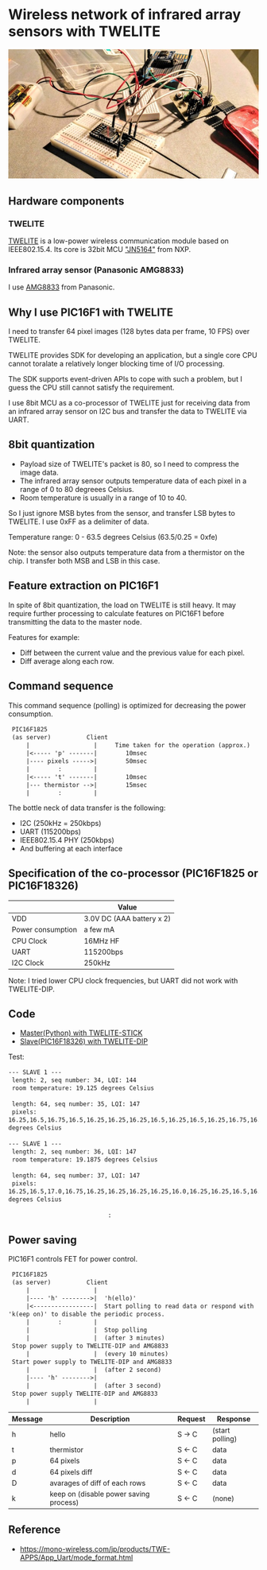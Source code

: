 # Wireless network of infrared array sensors with TWELITE

![](./doc/twelite-dip.jpg)

## Hardware components

### TWELITE

[TWELITE](https://mono-wireless.com/en/) is a low-power wireless communication module based on IEEE802.15.4. Its core is 32bit MCU ["JN5164"](https://www.nxp.com/jp/products/wireless/proprietary-ieee-802.15.4-based/zigbee-and-ieee802.15.4-wireless-microcontroller-with-160-kb-flash-32-kb-ram:JN5164) from NXP.

### Infrared array sensor (Panasonic AMG8833)

I use [AMG8833](https://cdn-learn.adafruit.com/assets/assets/000/043/261/original/Grid-EYE_SPECIFICATIONS%28Reference%29.pdf?1498680225
) from Panasonic.

## Why I use PIC16F1 with TWELITE

I need to transfer 64 pixel images (128 bytes data per frame, 10 FPS) over TWELITE.

TWELITE provides SDK for developing an application, but a single core CPU cannot toralate a relatively longer blocking time of I/O processing.

The SDK supports event-driven APIs to cope with such a problem, but I guess the CPU still cannot satisfy the requirement.

I use 8bit MCU as a co-processor of TWELITE just for receiving data from an infrared array sensor on I2C bus and transfer the data to TWELITE via UART.

## 8bit quantization

- Payload size of TWELITE's packet is 80, so I need to compress the image data.
- The infrared array sensor outputs temperature data of each pixel in a range of 0 to 80 degreees Celsius.
- Room temperature is usually in a range of 10 to 40.

So I just ignore MSB bytes from the sensor, and transfer LSB bytes to TWELITE. I use 0xFF as a delimiter of data.

Temperature range: 0 - 63.5 degrees Celsius (63.5/0.25 = 0xfe)

Note: the sensor also outputs temperature data from a thermistor on the chip. I transfer both MSB and LSB in this case.

## Feature extraction on PIC16F1

In spite of 8bit quantization, the load on TWELITE is still heavy. It may require further processing to calculate features on PIC16F1 before transmitting the data to the master node.

Features for example:
- Diff between the current value and the previous value for each pixel.
- Diff average along each row.

## Command sequence

This command sequence (polling) is optimized for decreasing the power consumption.

```
 PIC16F1825           
 (as server)          Client
     |                  |     Time taken for the operation (approx.)
     |<----- 'p' -------|        10msec
     |---- pixels ----->|        50msec
     |        :         |
     |<----- 't' -------|        10msec
     |--- thermistor -->|        15msec
     |        :         |
```

The bottle neck of data transfer is the following:
- I2C (250kHz = 250kbps)
- UART (115200bps)
- IEEE802.15.4 PHY (250kbps)
- And buffering at each interface

## Specification of the co-processor (PIC16F1825 or PIC16F18326)

|          | Value                    |
|----------|--------------------------|
|VDD       | 3.0V DC (AAA battery x 2)|
|Power consumption| a few mA          |
|CPU Clock | 16MHz HF                 |
|UART      | 115200bps                |
|I2C Clock | 250kHz                   |

Note: I tried lower CPU clock frequencies, but UART did not work with TWELITE-DIP.

## Code

- [Master(Python) with TWELITE-STICK](./python/twelite)
- [Slave(PIC16F18326) with TWELITE-DIP](./src/pic16f18326/amg8833.X)

Test:
```
--- SLAVE 1 ---
 length: 2, seq number: 34, LQI: 144
 room temperature: 19.125 degrees Celsius

 length: 64, seq number: 35, LQI: 147
 pixels: 16.25,16.5,16.75,16.5,16.25,16.25,16.25,16.5,16.25,16.5,16.25,16.75,16.75,15.75,16.0,16.25,16.25,16.0,16.5,16.5,16.0,15.75,16.0,16.5,16.0,16.25,16.0,16.5,16.0,15.5,15.75,17.0,16.0,16.75,16.0,15.75,16.25,15.25,15.5,16.25,16.75,16.75,16.5,16.0,16.5,16.0,16.25,16.0,15.75,16.75,16.0,15.5,15.75,16.25,16.25,15.5,16.0,16.0,15.0,15.25,15.5,15.5,15.25,15.25 degrees Celsius

--- SLAVE 1 ---
 length: 2, seq number: 36, LQI: 147
 room temperature: 19.1875 degrees Celsius

 length: 64, seq number: 37, LQI: 147
 pixels: 16.25,16.5,17.0,16.75,16.25,16.25,16.25,16.25,16.0,16.25,16.25,16.5,16.5,16.25,15.75,16.25,16.25,16.25,16.75,16.75,16.25,15.75,16.0,16.75,16.25,16.25,16.0,16.25,16.0,15.0,15.5,16.5,16.0,16.75,16.25,16.0,16.5,15.5,15.75,16.5,16.5,16.75,16.5,16.0,16.25,16.25,16.25,16.25,15.5,16.75,15.75,15.5,16.25,16.0,15.25,15.75,15.5,15.5,14.75,14.75,15.75,15.5,15.75,15.5 degrees Celsius
 
                            :
```

## Power saving

PIC16F1 controls FET for power control.

```
 PIC16F1825
 (as server)          Client
     |                  |
     |---- 'h' -------->|  'h(ello)'
     |<-----------------|  Start polling to read data or respond with 'k(eep on)' to disable the periodic process.
     |        :         |
     |                  |  Stop polling
     |                  |  (after 3 minutes)
 Stop power supply to TWELITE-DIP and AMG8833
     |                  |  (every 10 minutes)
 Start power supply to TWELITE-DIP and AMG8833
     |                  |  (after 2 second)
     |---- 'h' -------->|
     |                  |  (after 3 second)
 Stop power supply TWELITE-DIP and AMG8833
     |                  |     
```

| Message | Description                            | Request | Response        |
|---------|----------------------------------------|---------|-----------------|
| h       | hello                                  | S -> C  | (start polling) |
| t       | thermistor                             | S <- C  | data            |
| p       | 64 pixels                              | S <- C  | data            |
| d       | 64 pixels diff                         | S <- C  | data            |
| D       | avarages of diff of each rows          | S <- C  | data            |
| k       | keep on (disable power saving process) | S <- C  | (none)          |

## Reference

- https://mono-wireless.com/jp/products/TWE-APPS/App_Uart/mode_format.html
